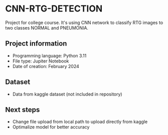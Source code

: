 # CNN-RTG-DETECTION
Project for college course. It's using CNN network to classify RTG images to two classes NORMAL and PNEUMONIA.

## Project information
  * Programming language: Python 3.11
  * File type: Jupiter Notebook
  * Date of creation: February 2024

## Dataset
  * Data from kaggle dataset (not included in repository)

## Next steps
  * Change file upload from local path to upload directly from kaggle
  * Optimalize model for better accuracy
